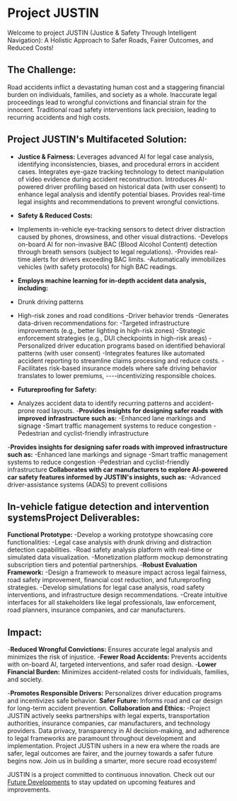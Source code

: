 # Project JUSTIN

Welcome to project JUSTIN (Justice & Safety Through Intelligent Navigation): A Holistic Approach to Safer Roads, Fairer Outcomes, and Reduced Costs!

## The Challenge:

Road accidents inflict a devastating human cost and a staggering financial burden on individuals, families, and society as a whole.
Inaccurate legal proceedings lead to wrongful convictions and financial strain for the innocent.
Traditional road safety interventions lack precision, leading to recurring accidents and high costs.


## Project JUSTIN's Multifaceted Solution:

- **Justice & Fairness:** Leverages advanced AI for legal case analysis, identifying inconsistencies, biases, and procedural errors in accident cases.
Integrates eye-gaze tracking technology to detect manipulation of video evidence during accident reconstruction.
Introduces AI-powered driver profiling based on historical data (with user consent) to enhance legal analysis and identify potential biases.
Provides real-time legal insights and recommendations to prevent wrongful convictions.

- **Safety & Reduced Costs:**
- Implements in-vehicle eye-tracking sensors to detect driver distraction caused by phones, drowsiness, and other visual distractions.
-Develops on-board AI for non-invasive BAC (Blood Alcohol Content) detection through breath sensors (subject to legal regulations).
-Provides real-time alerts for drivers exceeding BAC limits.
-Automatically immobilizes vehicles (with safety protocols) for high BAC readings.
- **Employs machine learning for in-depth accident data analysis, including:**
- Drunk driving patterns
- High-risk zones and road conditions
-Driver behavior trends
-Generates data-driven recommendations for:
-Targeted infrastructure improvements (e.g., better lighting in high-risk zones)
-Strategic enforcement strategies (e.g., DUI checkpoints in high-risk areas)
-Personalized driver education programs based on identified behavioral patterns (with user consent)
-Integrates features like automated accident reporting to streamline claims processing and reduce costs.
-Facilitates risk-based insurance models where safe driving behavior translates to lower premiums, ----incentivizing responsible choices.

- **Futureproofing for Safety:**
- Analyzes accident data to identify recurring patterns and accident-prone road layouts.
-**Provides insights for designing safer roads with improved infrastructure such as:**
-Enhanced lane markings and signage
-Smart traffic management systems to reduce congestion
-Pedestrian and cyclist-friendly infrastructure

-**Provides insights for designing safer roads with improved infrastructure such as:**
-Enhanced lane markings and signage
-Smart traffic management systems to reduce congestion
-Pedestrian and cyclist-friendly infrastructure
**Collaborates with car manufacturers to explore AI-powered car safety features informed by JUSTIN's insights, such as:**
-Advanced driver-assistance systems (ADAS) to prevent collisions

## In-vehicle fatigue detection and intervention systemsProject Deliverables:

**Functional Prototype:**
-Develop a working prototype showcasing core functionalities:
-Legal case analysis with drunk driving and distraction detection capabilities.
-Road safety analysis platform with real-time or simulated data visualization.
-Monetization platform mockup demonstrating subscription tiers and potential partnerships.
-**Robust Evaluation Framework:**
-Design a framework to measure impact across legal fairness, road safety improvement, financial cost reduction, and futureproofing strategies.
-Develop simulations for legal case analysis, road safety interventions, and infrastructure design recommendations.
-Create intuitive interfaces for all stakeholders like legal professionals, law enforcement, road planners, insurance companies, and car manufacturers.
## Impact:
-**Reduced Wrongful Convictions:** Ensures accurate legal analysis and minimizes the risk of injustice.
-**Fewer Road Accidents:** Prevents accidents with on-board AI, targeted interventions, and safer road design.
-**Lower Financial Burden:** Minimizes accident-related costs for individuals, families, and society.

-**Promotes Responsible Drivers:** Personalizes driver education programs and incentivizes safe behavior.
**Safer Future:** Informs road and car design for long-term accident prevention.
**Collaboration and Ethics:**
-Project JUSTIN actively seeks partnerships with legal experts, transportation authorities, insurance companies, car manufacturers, and technology providers.
Data privacy, transparency in AI decision-making, and adherence to legal frameworks are paramount throughout development and implementation.
Project JUSTIN ushers in a new era where the roads are safer, legal outcomes are fairer, and the journey towards a safer future begins now. Join us in building a smarter, more secure road ecosystem!

JUSTIN is a project committed to continuous innovation. Check out our [Future Developments](#) to stay updated on upcoming features and improvements.


